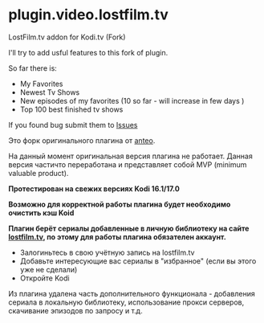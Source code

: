 # plugin.video.lostfilm.tv
LostFilm.tv addon for Kodi.tv (Fork)

I'll try to add usful features to this fork of plugin.

So far there is:

* My Favorites 
* Newest Tv Shows
* New episodes of my favorites (10 so far - will increase in few days )
* Top 100 best finished tv shows 

If you found bug submit them to [Issues](https://github.com/Tommixoft/plugin.video.lostfilm.tv/issues)

Это форк оригинального плагина от [anteo](https://github.com/anteo/plugin.video.lostfilm.tv).

На данный момент оригинальная версия плагина не работает. Данная версия частичто переработана и представляет собой MVP (minimum valuable product).

**Протестирован на свежих версиях Kodi 16.1/17.0**

**Возможно для корректной работы плагина будет необходимо очистить кэш Koid**

**Плагин берёт сериалы добавленные в личную библиотеку на сайте [lostfilm.tv](lostfilm.tv), по этому для работы плагина обязателен аккаунт.**

* Залогиньтесь в свою учётную запись на lostfilm.tv
* Добавьте интересующие вас сериалы в "избранное" (если вы этого уже не сделали)
* Откройте Kodi

Из плагина удалена часть дополнительного функционала - добавления сериала в локальную библиотеку, использование прокси серверов, скачивание эпизодов по запросу и т.д.
